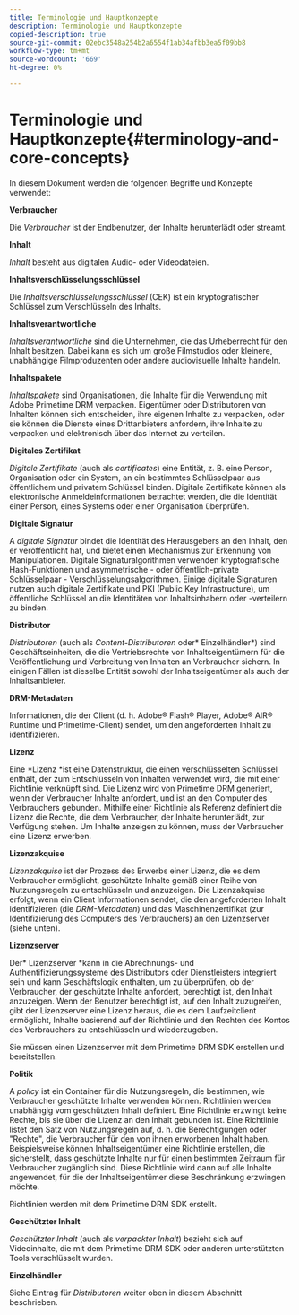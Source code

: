 ```yaml
---
title: Terminologie und Hauptkonzepte
description: Terminologie und Hauptkonzepte
copied-description: true
source-git-commit: 02ebc3548a254b2a6554f1ab34afbb3ea5f09bb8
workflow-type: tm+mt
source-wordcount: '669'
ht-degree: 0%

---
```


# Terminologie und Hauptkonzepte{#terminology-and-core-concepts}

In diesem Dokument werden die folgenden Begriffe und Konzepte verwendet:

**Verbraucher**

Die *Verbraucher* ist der Endbenutzer, der Inhalte herunterlädt oder streamt.

**Inhalt**

*Inhalt* besteht aus digitalen Audio- oder Videodateien.

**Inhaltsverschlüsselungsschlüssel**

Die *Inhaltsverschlüsselungsschlüssel* (CEK) ist ein kryptografischer Schlüssel zum Verschlüsseln des Inhalts.

**Inhaltsverantwortliche**

*Inhaltsverantwortliche* sind die Unternehmen, die das Urheberrecht für den Inhalt besitzen. Dabei kann es sich um große Filmstudios oder kleinere, unabhängige Filmproduzenten oder andere audiovisuelle Inhalte handeln.

**Inhaltspakete**

*Inhaltspakete* sind Organisationen, die Inhalte für die Verwendung mit Adobe Primetime DRM verpacken. Eigentümer oder Distributoren von Inhalten können sich entscheiden, ihre eigenen Inhalte zu verpacken, oder sie können die Dienste eines Drittanbieters anfordern, ihre Inhalte zu verpacken und elektronisch über das Internet zu verteilen.

**Digitales Zertifikat**

*Digitale Zertifikate* (auch als *certificates*) eine Entität, z. B. eine Person, Organisation oder ein System, an ein bestimmtes Schlüsselpaar aus öffentlichem und privatem Schlüssel binden. Digitale Zertifikate können als elektronische Anmeldeinformationen betrachtet werden, die die Identität einer Person, eines Systems oder einer Organisation überprüfen.

**Digitale Signatur**

A *digitale Signatur* bindet die Identität des Herausgebers an den Inhalt, den er veröffentlicht hat, und bietet einen Mechanismus zur Erkennung von Manipulationen. Digitale Signaturalgorithmen verwenden kryptografische Hash-Funktionen und asymmetrische - oder öffentlich-private Schlüsselpaar - Verschlüsselungsalgorithmen. Einige digitale Signaturen nutzen auch digitale Zertifikate und PKI (Public Key Infrastructure), um öffentliche Schlüssel an die Identitäten von Inhaltsinhabern oder -verteilern zu binden.

**Distributor**

*Distributoren* (auch als *Content-Distributoren* oder* Einzelhändler*) sind Geschäftseinheiten, die die Vertriebsrechte von Inhaltseigentümern für die Veröffentlichung und Verbreitung von Inhalten an Verbraucher sichern. In einigen Fällen ist dieselbe Entität sowohl der Inhaltseigentümer als auch der Inhaltsanbieter.

**DRM-Metadaten**

Informationen, die der Client (d. h. Adobe® Flash® Player, Adobe® AIR® Runtime und Primetime-Client) sendet, um den angeforderten Inhalt zu identifizieren.

**Lizenz**

Eine *Lizenz *ist eine Datenstruktur, die einen verschlüsselten Schlüssel enthält, der zum Entschlüsseln von Inhalten verwendet wird, die mit einer Richtlinie verknüpft sind. Die Lizenz wird von Primetime DRM generiert, wenn der Verbraucher Inhalte anfordert, und ist an den Computer des Verbrauchers gebunden. Mithilfe einer Richtlinie als Referenz definiert die Lizenz die Rechte, die dem Verbraucher, der Inhalte herunterlädt, zur Verfügung stehen. Um Inhalte anzeigen zu können, muss der Verbraucher eine Lizenz erwerben.

**Lizenzakquise**

*Lizenzakquise* ist der Prozess des Erwerbs einer Lizenz, die es dem Verbraucher ermöglicht, geschützte Inhalte gemäß einer Reihe von Nutzungsregeln zu entschlüsseln und anzuzeigen. Die Lizenzakquise erfolgt, wenn ein Client Informationen sendet, die den angeforderten Inhalt identifizieren (die *DRM-Metadaten*) und das Maschinenzertifikat (zur Identifizierung des Computers des Verbrauchers) an den Lizenzserver (siehe unten).

**Lizenzserver**

Der* Lizenzserver *kann in die Abrechnungs- und Authentifizierungssysteme des Distributors oder Dienstleisters integriert sein und kann Geschäftslogik enthalten, um zu überprüfen, ob der Verbraucher, der geschützte Inhalte anfordert, berechtigt ist, den Inhalt anzuzeigen. Wenn der Benutzer berechtigt ist, auf den Inhalt zuzugreifen, gibt der Lizenzserver eine Lizenz heraus, die es dem Laufzeitclient ermöglicht, Inhalte basierend auf der Richtlinie und den Rechten des Kontos des Verbrauchers zu entschlüsseln und wiederzugeben.

Sie müssen einen Lizenzserver mit dem Primetime DRM SDK erstellen und bereitstellen.

**Politik**

A *policy* ist ein Container für die Nutzungsregeln, die bestimmen, wie Verbraucher geschützte Inhalte verwenden können. Richtlinien werden unabhängig vom geschützten Inhalt definiert. Eine Richtlinie erzwingt keine Rechte, bis sie über die Lizenz an den Inhalt gebunden ist. Eine Richtlinie listet den Satz von Nutzungsregeln auf, d. h. die Berechtigungen oder &quot;Rechte&quot;, die Verbraucher für den von ihnen erworbenen Inhalt haben. Beispielsweise können Inhaltseigentümer eine Richtlinie erstellen, die sicherstellt, dass geschützte Inhalte nur für einen bestimmten Zeitraum für Verbraucher zugänglich sind. Diese Richtlinie wird dann auf alle Inhalte angewendet, für die der Inhaltseigentümer diese Beschränkung erzwingen möchte.

Richtlinien werden mit dem Primetime DRM SDK erstellt.

**Geschützter Inhalt**

*Geschützter Inhalt* (auch als *verpackter Inhalt*) bezieht sich auf Videoinhalte, die mit dem Primetime DRM SDK oder anderen unterstützten Tools verschlüsselt wurden.

**Einzelhändler**

Siehe Eintrag für *Distributoren* weiter oben in diesem Abschnitt beschrieben.
